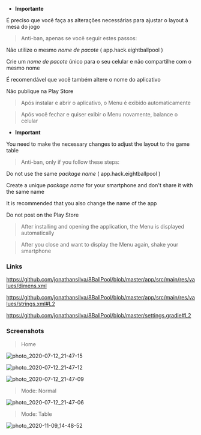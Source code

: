 - **Importante**

É preciso que você faça as alterações necessárias para ajustar o layout à mesa do jogo

> Anti-ban, apenas se você seguir estes passos:

Não utilize o mesmo *nome de pacote* ( app.hack.eightballpool )

Crie um *nome de pacote* único para o seu celular e não compartilhe com o mesmo nome

É recomendável que você também altere o nome do aplicativo

Não publique na Play Store

> Após instalar e abrir o aplicativo, o Menu é exibido automaticamente

> Após você fechar e quiser exibir o Menu novamente, balance o celular

- **Important**

You need to make the necessary changes to adjust the layout to the game table

> Anti-ban, only if you follow these steps:

Do not use the same *package name* ( app.hack.eightballpool )

Create a unique *package name* for your smartphone and don't share it with the same name

It is recommended that you also change the name of the app

Do not post on the Play Store

> After installing and opening the application, the Menu is displayed automatically

> After you close and want to display the Menu again, shake your smartphone

### Links

https://github.com/jonathansilva/8BallPool/blob/master/app/src/main/res/values/dimens.xml

https://github.com/jonathansilva/8BallPool/blob/master/app/src/main/res/values/strings.xml#L2

https://github.com/jonathansilva/8BallPool/blob/master/settings.gradle#L2

### Screenshots

> Home

![photo_2020-07-12_21-47-15](https://user-images.githubusercontent.com/33843748/87260643-5a229180-c489-11ea-964b-f3a2054a4c96.jpg)

![photo_2020-07-12_21-47-12](https://user-images.githubusercontent.com/33843748/87260662-6dcdf800-c489-11ea-8f79-3b8034de4d48.jpg)

![photo_2020-07-12_21-47-09](https://user-images.githubusercontent.com/33843748/87260678-77eff680-c489-11ea-8643-1b9127f09a49.jpg)

> Mode: Normal

![photo_2020-07-12_21-47-06](https://user-images.githubusercontent.com/33843748/87260689-80483180-c489-11ea-9672-f898fca5da85.jpg)

> Mode: Table

![photo_2020-11-09_14-48-52](https://user-images.githubusercontent.com/33843748/98577678-0ee38880-229b-11eb-935f-416626b061b8.jpg)
